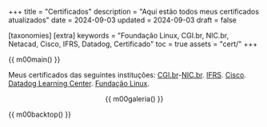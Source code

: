 +++
title = "Certificados"
description = "Aqui estão todos meus certificados atualizados"
date = 2024-09-03
updated = 2024-09-03
draft = false

[taxonomies]
[extra]
keywords = "Foundação Linux, CGI.br, NIC.br, Netacad, Cisco, IFRS, Datadog, Certificado"
toc = true
assets = "cert/"
+++

{{ m00main() }}

Meus certificados das seguintes instituções: [CGI.br](https://cgi.br/)-[NIC.br](https://nic.br/). [IFRS](https://ifrs.edu.br). [Cisco](https://www.netacad.com/). [Datadog Learning Center](https://learn.datadoghq.com/). [Fundação Linux](https://trainingportal.linuxfoundation.org/).

<div style="text-align: center;">

{{ m00galeria() }}

</div>
{{ m00backtop() }}
